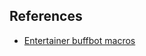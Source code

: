 

## References

* [Entertainer buffbot macros](http://www.platinumorderforums.com/smftpo/index.php?topic=5887.0)
